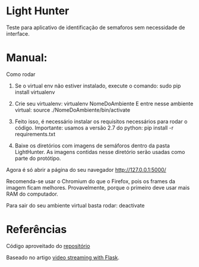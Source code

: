 Light Hunter
=====================

Teste para aplicativo de identificação de semaforos sem necessidade de interface.


Manual:
=====================


Como rodar

1. Se o virtual env não estiver instalado, execute o comando:
   sudo pip install virtualenv

2. Crie seu virtualenv:
   virtualenv NomeDoAmbiente
   E entre nesse ambiente virtual:
   source ./NomeDoAmbiente/bin/activate


3. Feito isso, é necessário instalar os requisitos necessários
   para rodar o código. Importante: usamos a versão 2.7 do python:
   pip install -r requirements.txt
   

4. Baixe os diretórios com imagens de semáforos dentro da pasta LightHunter.
As imagens contidas nesse diretório serão usadas como parte do protótipo.

Agora é só abrir a página do seu navegador http://127.0.0.1:5000/

Recomenda-se usar o Chromium do que o Firefox, pois os frames da imagem ficam
melhores. Provavelmente, porque o primeiro deve usar mais RAM do computador.

Para sair do seu ambiente virtual basta rodar: deactivate


Referências
=====================

Código aproveitado do [repositório](http://github.com/miguelgrinberg/flask-video-streaming) 

Baseado no artigo [video streaming with Flask](http://blog.miguelgrinberg.com/post/video-streaming-with-flask).
